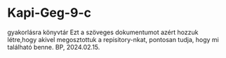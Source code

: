 # Kapi-Geg-9-c
gyakorlásra könyvtár
Ezt a szöveges dokumentumot azért hozzuk létre,hogy akivel megosztottuk a repisitory-nkat, pontosan tudja, hogy mi található benne.
BP, 2024.02.15.
